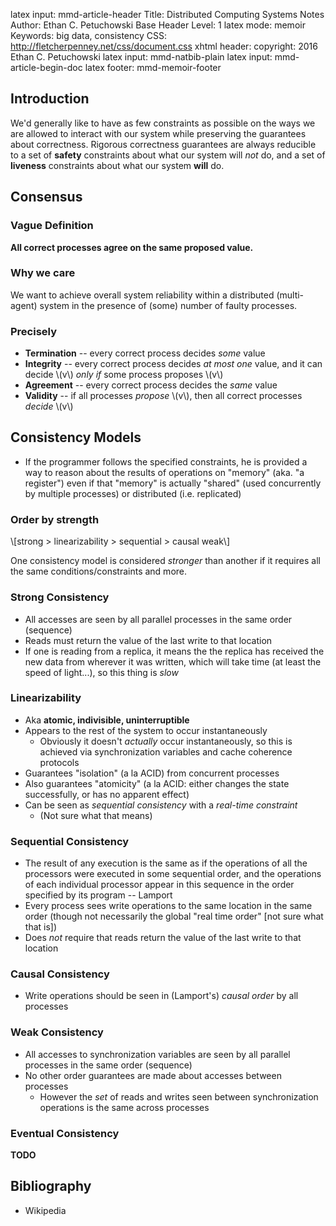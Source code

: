 latex input:    mmd-article-header
Title:		      Distributed Computing Systems Notes
Author:         Ethan C. Petuchowski
Base Header Level:		1
latex mode:     memoir
Keywords:       big data, consistency
CSS:            http://fletcherpenney.net/css/document.css
xhtml header:		<script type="text/javascript" src="http://cdn.mathjax.org/mathjax/latest/MathJax.js?config=TeX-AMS-MML_HTMLorMML"></script>
copyright:			2016 Ethan C. Petuchowski
latex input:		mmd-natbib-plain
latex input:		mmd-article-begin-doc
latex footer:		mmd-memoir-footer

## Introduction

We'd generally like to have as few constraints as possible on the ways we are
allowed to interact with our system while preserving the guarantees about
correctness. Rigorous correctness guarantees are always reducible to a set of
__safety__ constraints about what our system will _not_ do, and a set of
__liveness__ constraints about what our system __will__ do.

## Consensus

### Vague Definition

__All correct processes agree on the same proposed value.__

### Why we care

We want to achieve overall system reliability within a distributed (multi-
agent) system in the presence of (some) number of faulty processes.

### Precisely

* __Termination__ -- every correct process decides _some_ value
* __Integrity__ -- every correct process decides _at most one_ value, and it
  can decide \\(v\\) _only if_ some process proposes \\(v\\)
* __Agreement__ -- every correct process decides the _same_ value
* __Validity__ -- if all processes _propose_ \\(v\\), then all correct
  processes _decide_ \\(v\\)

## Consistency Models

* If the programmer follows the specified constraints, he is provided a way to
  reason about the results of operations on "memory" (aka. "a register") even
  if that "memory" is actually "shared" (used concurrently by multiple
  processes) or distributed (i.e. replicated)

### Order by strength

\\[strong > linearizability > sequential > causal weak\\]

One consistency model is considered _stronger_ than another if it requires all the same conditions/constraints and more.

### Strong Consistency

* All accesses are seen by all parallel processes in the same order (sequence)
* Reads must return the value of the last write to that location
* If one is reading from a replica, it means the the replica has received the
  new data from wherever it was written, which will take time (at least the
  speed of light...), so this thing is _slow_

### Linearizability

* Aka **atomic, indivisible, uninterruptible**
* Appears to the rest of the system to occur instantaneously
    * Obviously it doesn't _actually_ occur instantaneously, so this is
      achieved via synchronization variables and cache coherence protocols
* Guarantees "isolation" (a la ACID) from concurrent processes
* Also guarantees "atomicity" (a la ACID: either changes the state
  successfully, or has no apparent effect)
* Can be seen as _sequential consistency_ with a _real-time constraint_
    * (Not sure what that means)

### Sequential Consistency

* The result of any execution is the same as if the operations of all the
  processors were executed in some sequential order, and the operations of each
  individual processor appear in this sequence in the order specified by its
  program -- Lamport
* Every process sees write operations to the same location in the same order
  (though not necessarily the global "real time order" [not sure what that is])
* Does _not_ require that reads return the value of the last write to that
  location

### Causal Consistency

* Write operations should be seen in (Lamport's) _causal order_ by all
  processes

### Weak Consistency

* All accesses to synchronization variables are seen by all parallel processes
  in the same order (sequence)
* No other order guarantees are made about accesses between processes
    * However the _set_ of reads and writes seen between synchronization
      operations is the same across processes

### Eventual Consistency

__TODO__

## Bibliography

* Wikipedia
